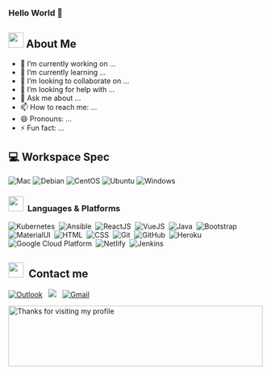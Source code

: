 ### Hello World 👋

<!--
**Josia-Douniama/Josia-Douniama** is a ✨ _special_ ✨ repository because its `README.md` (this file) appears on your GitHub profile.

### geant image : ![image](https://user-images.githubusercontent.com/60714463/156890317-3c0791ad-378a-448f-b86b-0ecf673a728c.png)

-->



## <img src="https://media.giphy.com/media/fTsZNbPQxJWtor2LXE/giphy.gif"  width="30">&nbsp;About Me

- 🔭 I’m currently working on ...
- 🌱 I’m currently learning ...
- 👯 I’m looking to collaborate on ...
- 🤔 I’m looking for help with ...
- 💬 Ask me about ...
- 📫 How to reach me: ...
- 😄 Pronouns: ...
- ⚡ Fun fact: ...

## 💻 Workspace Spec

![Mac](https://img.shields.io/badge/MacOS-Zsh-blue?style=for-the-badge=appveyor&logo=apple&logoColor=pink)
![Debian](https://img.shields.io/badge/Linux-Debian-lightgrey?style=for-the-badge=appveyor&logo=linux&logoColor=87CF3E)
![CentOS](https://img.shields.io/badge/CentOS-lightgrey?style=for-the-badge=appveyor&logo=debian&logoColor=red)
![Ubuntu](https://img.shields.io/badge/Ubuntu-E95420?style=for-the-badge=appveyor&logo=ubuntu&logoColor=white)
![Windows](https://img.shields.io/badge/Windows-10-0078D6?style=for-the-badge=appveyor&logo=windows&logoColor=white)


###  <img src="https://media.giphy.com/media/WUlplcMpOCEmTGBtBW/giphy.gif" width="30"> &nbsp;Languages & Platforms

![Kubernetes](https://img.shields.io/badge/Kubernetes-blue?style=for-the-badge=appveyor&logo=kubernetes&logoColor=white)&nbsp;
![Ansible](https://img.shields.io/badge/Ansible-black?style=for-the-badge=appveyor&logo=ansible&logoColor=white)&nbsp;
![ReactJS](https://img.shields.io/badge/React.js-20232A?style=for-the-badge=appveyor&logo=react&logoColor=61DAFB)&nbsp;
![VueJS](https://img.shields.io/badge/Vue.js-35495E?style=for-the-badge=appveyor&logo=vuedotjs&logoColor=4FC08D)&nbsp;
![Java](https://img.shields.io/badge/Java-ED8B00?style=for-the-badge=appveyor&logo=java&logoColor=white)&nbsp;
![Bootstrap](https://img.shields.io/badge/Bootstrap-563D7C?style=for-the-badge=appveyor&logo=bootstrap&logoColor=white)&nbsp;
![MaterialUI](https://img.shields.io/badge/Material--UI-0081CB?style=for-the-badge=appveyor&logo=material-ui&logoColor=white)&nbsp;
![HTML](https://img.shields.io/badge/HTML-E34F26?style=for-the-badge=appveyor&logo=html5&logoColor=white)&nbsp;
![CSS](https://img.shields.io/badge/CSS-1572B6?style=for-the-badge=appveyor&logo=css&logoColor=white)&nbsp;
![Git](https://img.shields.io/badge/git-%23F05033.svg?style=for-the-badge=appveyor&logo=git&logoColor=white)&nbsp;
![GitHub](https://img.shields.io/badge/GitHub-100000?style=for-the-badge=appveyor&logo=github&logoColor=white)&nbsp;
![Heroku](https://img.shields.io/badge/Heroku-430098?style=for-the-badge=appveyor&logo=heroku&logoColor=white)&nbsp;
![Google Cloud Platform](https://img.shields.io/badge/Google_Cloud-4285F4?style=for-the-badge=appveyor&logo=google-cloud&logoColor=white)&nbsp;
![Netlify](https://img.shields.io/badge/Netlify-00C7B7?style=for-the-badge=appveyor&logo=netlify&logoColor=white)&nbsp;
![Jenkins](https://img.shields.io/badge/Jenkins-D24939?style=for-the-badge=appveyor&logo=Jenkins&logoColor=white)&nbsp;
    	

## <img src="https://media.giphy.com/media/c5vDr1rkcbcrBwG9SX/giphy.gif" width="30">&nbsp; Contact me

<a href="mailto:josia.douniama.okana@efrei.net"><img alt="Outlook" src="https://img.shields.io/badge/Outlook-blue?style=for-the-badge=appveyor&logo=microsoft-outlook&logoColor=white" /></a> &nbsp;
<a href="https://www.linkedin.com/in/josia-douniama/"><img src="https://img.shields.io/badge/-Josia%20Douniama-blue?style=appveyor&logo=Linkedin&logoColor=white&link=https://www.linkedin.com/in/adrian-garett-sian-766775159/"/></a> &nbsp;
<a href="mailto:josiadounie@gmail.com"><img alt="Gmail" src="https://img.shields.io/badge/Gmail-D14836?style=for-the-badge=appveyor&logo=gmail&logoColor=white" /></a> &nbsp;

<img height="120" alt="Thanks for visiting my profile" width="100%" src="https://github.com/dibyendu415/dibyendu415/blob/master/marquee.svg" />

